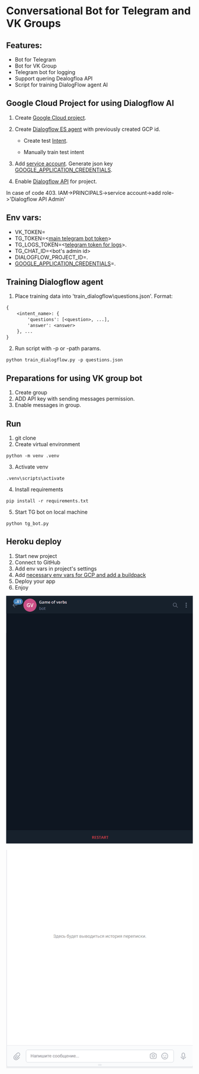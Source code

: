 # Conversational Bot for Telegram and VK Groups

## Features:
* Bot for Telegram
* Bot for VK Group
* Telegram bot for logging
* Support quering Dealogfloa API
* Script for training DialogFlow agent AI


## Google Cloud Project for using Dialogflow AI

1.  Create [Google Cloud project](https://cloud.google.com/dialogflow/es/docs/quick/setup).

2.  Create [Dialogflow ES agent](https://cloud.google.com/dialogflow/es/docs/quick/build-agent) with previously created GCP id.

    * Create test [Intent](https://cloud.google.com/dialogflow/es/docs/intents-overview).

    * Manually train test intent

4.  Add [service account](https://cloud.google.com/docs/authentication/getting-started). Generate json key [GOOGLE_APPLICATION_CREDENTIALS](https://cloud.google.com/docs/authentication/getting-started#:~:text=Create%20a%20service%20account%20key%3A).

5.  Enable [Dialogflow API](https://cloud.google.com/dialogflow/es/docs/quick/setup#api) for project.

In case of code 403. IAM->PRINCIPALS->service account->add role->'Dialogflow API Admin'


## Env vars:

* VK_TOKEN=<API token VK group>
* TG_TOKEN=<[main telegram bot token](https://t.me/botfather)>
* TG_LOGS_TOKEN=<[telegram token for logs](https://t.me/botfather)>.
* TG_CHAT_ID=<bot's admin id>
* DIALOGFLOW_PROJECT_ID=<id Google Cloud Project>.
* [GOOGLE_APPLICATION_CREDENTIALS](https://cloud.google.com/docs/authentication/getting-started#setting_the_environment_variable)=<kson key path>.


## Training Dialogflow agent
1. Place training data into 'train_dialogflow\questions.json'. Format:
```
{
    <intent_name>: {
        'questions': [<question>, ...],
        'answer': <answer>
    }, ...
}
```
2. Run script with -p or -path params.
```
python train_dialogflow.py -p questions.json
```

## Preparations for using VK group bot
1. Create group
2. ADD API key with sending messages permission.
3. Enable messages in group.


## Run


1. git clone <repository url>
2. Create virtual environment

```
python -m venv .venv
```

3. Activate venv

```
.venv\scripts\activate
```

4. Install requirements

```
pip install -r requirements.txt
```

5. Start TG bot on local machine

```
python tg_bot.py
```

## Heroku deploy
1. Start new project
2. Connect to GitHub
3. Add env vars in project's settings
4. Add [necessary env vars for GCP and add a buildpack](https://github.com/gerywahyunugraha/heroku-google-application-credentials-buildpack)
5. Deploy your app
6. Enjoy


<p align="center">
  <img src="gif\tg_bot.gif" />
</p>

<p align="center">
  <img src="gif\vk_bot.gif" />
</p>
